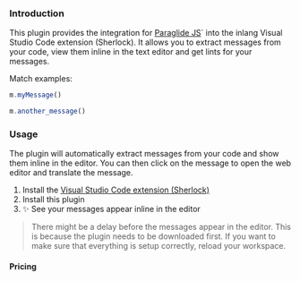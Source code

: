 ### Introduction

This plugin provides the integration for [Paraglide JS](/m/gerre34r/library-inlang-paraglideJs)` into the inlang Visual Studio Code extension (Sherlock). It allows you to extract messages from your code, view them inline in the text editor and get lints for your messages.

Match examples:
```ts
m.myMessage()
```
```ts
m.another_message()
```


### Usage

The plugin will automatically extract messages from your code and show them inline in the editor. You can then click on the message to open the web editor and translate the message.

1. Install the [Visual Studio Code extension (Sherlock)](https://inlang.com/m/r7kp499g)
2. Install this plugin
3. ✨ See your messages appear inline in the editor

> There might be a delay before the messages appear in the editor. This is because the plugin needs to be downloaded first. If you want to make sure that everything is setup correctly, reload your workspace.

#### Pricing 

<doc-pricing></doc-pricing>